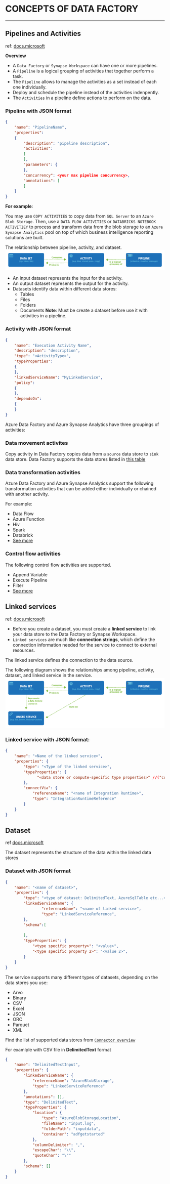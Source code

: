 # CONCEPTS OF DATA FACTORY
---

## Pipelines and Activities
ref: [docs.microsoft](https://docs.microsoft.com/en-us/azure/data-factory/concepts-pipelines-activities?tabs=data-factory)

**Overview**

* A `Data Factory` or `Synapse Workspace` can have one or more pipelines. 
* A `Pipeline` is a logical grouping of activities that together perform a task.
* The `Pipeline` allows to manage the activities as a set instead of each one individually.
* Deploy and schedule the pipeline instead of the activities indenpently.
* The `Activities` in a pipeline define actions to perform on the data.

### Pipeline with JSON format

```JSON
{
    "name": "PipelineName",
    "properties":
    {
        "description": "pipeline description",
        "activities":
        [
        ],
        "parameters": {
        },
        "concurrency": <your max pipeline concurrency>,
        "annotations": [
        ]
    }
}
```

**For example**:

You may use `COPY ACTIVITIES` to copy data from `SQL Server` to an `Azure Blob Storage`. Then, use a `DATA FLOW ACTIVITIES` or `DATABRICKS NOTEBOOK ACTIVITIEY` to process and transform data from the blob storage to an `Azure Synapse Analytics` pool on top of which business intelligence reporting solutions are built.

The relationship between pipeline, activity, and dataset.
![Relationship btw pipeline, activity, dataset](https://github.com/surawut-jirasaktavee/microsoft-azure-learning/blob/main/introduction%20to%20Data%20Factory/images/relationship-between-dataset-pipeline-activity.png)

* An input dataset represents the input for the activity.
* An output dataset represents the output for the activity.
* Datasets identify data within different data stores:
  * Tables
  * Files
  * Folders
  * Documents
**Note**: Must be create a dataset before use it with activities in a pipeline.

### Activity with JSON format

```JSON
{
    "name": "Execution Activity Name",
    "description": "description",
    "type": "<ActivityType>",
    "typeProperties":
    {
    },
    "linkedServiceName": "MyLinkedService",
    "policy":
    {
    },
    "dependsOn":
    {
    }
}
```

Azure Data Factory and Azure Synapse Analytics have three groupings of activities:
### Data movement activites

Copy activity in Data Factory copies data from a `source` data store to `sink` data store.
Data Factory supports the data stores listed in [this table](https://docs.microsoft.com/en-us/azure/data-factory/concepts-pipelines-activities?tabs=data-factory#data-movement-activities)

### Data transformation activities

Azure Data Factory and Azure Synapse Analytics support the following transformation activities that can be added either individually or chained with another activity.

For example:
* Data Flow
* Azure Function
* Hiv
* Spark
* Databrick
* [See more](https://docs.microsoft.com/en-us/azure/data-factory/concepts-pipelines-activities?tabs=data-factory#data-transformation-activities)

### Control flow activities

The following control flow activities are supported.
* Append Variable
* Execute Pipeline
* Filter
* [See more](https://docs.microsoft.com/en-us/azure/data-factory/concepts-pipelines-activities?tabs=data-factory#control-flow-activities)
    
        
 ## Linked services
 ref: [docs.microsoft](https://docs.microsoft.com/en-us/azure/data-factory/concepts-linked-services?tabs=data-factory)
 
* Before you create a dataset, you must create a **linked service** to link your data store to the Data Factory or Synapse Workspace. 
* `Linked services` are much like **connection strings**, which define the connection information needed for the service to connect to external resources.

The linked service defines the connection to the data source.

The following diagram shows the relationships among pipeline, activity, dataset, and linked service in the service.
![relationship btw pipeline, activity, dataset, and linked service](https://github.com/surawut-jirasaktavee/microsoft-azure-learning/blob/main/introduction%20to%20Data%20Factory/images/relationship-between-data-factory-entities.png)

### Linked service with JSON format:

```JSON
{
    "name": "<Name of the linked service>",
    "properties": {
        "type": "<Type of the linked service>",
        "typeProperties": {
              "<data store or compute-specific type properties>" //("connectionString")
        },
        "connectVia": {
            "referenceName": "<name of Integration Runtime>",
            "type": "IntegrationRuntimeReference"
        }
    }
}
```

## Dataset
ref [docs.microsoft](https://docs.microsoft.com/en-us/azure/data-factory/concepts-datasets-linked-services?tabs=data-factory)

The dataset represents the structure of the data within the linked data stores

### Dataset with JSON format

```JSON
{
    "name": "<name of dataset>",
    "properties": {
        "type": "<type of dataset: DelimitedText, AzureSqlTable etc...>",
        "linkedServiceName": {
                "referenceName": "<name of linked service>",
                "type": "LinkedServiceReference",
        },
        "schema":[

        ],
        "typeProperties": {
            "<type specific property>": "<value>",
            "<type specific property 2>": "<value 2>",
        }
    }
}
```

The service supports many different types of datasets, depending on the data stores you use:
* Arvo
* Binary
* CSV
* Excel
* JSON
* ORC
* Parquet
* XML

Find the list of supported data stores from [`Connector overview`](https://docs.microsoft.com/en-us/azure/data-factory/connector-overview)

For examlple with CSV file in **DelimitedText** format

```JSON
{
    "name": "DelimitedTextInput",
    "properties": {
        "linkedServiceName": {
            "referenceName": "AzureBlobStorage",
            "type": "LinkedServiceReference"
        },
        "annotations": [],
        "type": "DelimitedText",
        "typeProperties": {
            "location": {
                "type": "AzureBlobStorageLocation",
                "fileName": "input.log",
                "folderPath": "inputdata",
                "container": "adfgetstarted"
            },
            "columnDelimiter": ",",
            "escapeChar": "\\",
            "quoteChar": "\""
        },
        "schema": []
    }
}
```
